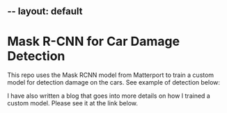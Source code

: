 --
layout: default
---
# Mask R-CNN for Car Damage Detection

This repo uses the Mask RCNN model from Matterport to train a custom model for detection damage on the cars. See example of detection below:

I have also written a blog that goes into more details on how I trained a custom model. Please see it at the link below.
